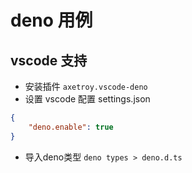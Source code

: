 # deno 用例

## vscode 支持  
+ 安装插件 `axetroy.vscode-deno`    
+ 设置 vscode 配置 settings.json    
```json
{
    "deno.enable": true
}
```
+ 导入deno类型 `deno types > deno.d.ts`